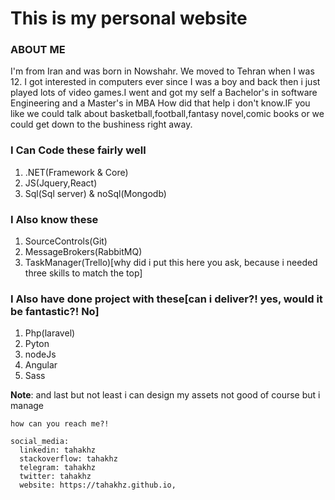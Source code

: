 
# This is my personal website

### ABOUT ME

I'm from Iran and was born in Nowshahr. We moved to Tehran when I was 12. I got interested in computers ever since I was a boy and back then i just played lots of video games.I went and got my self a Bachelor's in software Engineering  and a Master's in MBA How did that help i don't know.IF you like we could talk about basketball,football,fantasy novel,comic books or we could get down to the bushiness right away. 

### I Can Code these fairly well

1. .NET(Framework & Core)
2. JS(Jquery,React)
3. Sql(Sql server) & noSql(Mongodb)

### I Also know these 

1. SourceControls(Git)
2. MessageBrokers(RabbitMQ)
3. TaskManager(Trello)[why did i put this here you ask, because i needed three skills to match the top]

### I Also have done project with these[can i deliver?! yes, would it be fantastic?! No]

1. Php(laravel)
2. Pyton
3. nodeJs
4. Angular
5. Sass


**Note**: and last but not least i can design my assets not good of course but i manage

`how can you reach me?!`
```
social_media:  
  linkedin: tahakhz
  stackoverflow: tahakhz
  telegram: tahakhz
  twitter: tahakhz
  website: https://tahakhz.github.io,
```


